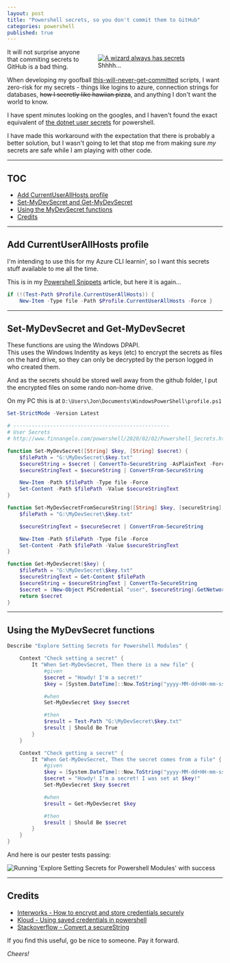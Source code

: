```yaml
---
layout: post
title: "Powershell secrets, so you don't commit them to GitHub"
categories: powershell 
published: true
---
```

<figure style="float:right; margin-left:3em; width:50%;">
    <a href="http://zacharytotah.com/2016/09/pop-culture-tony-stark/gandalf-secrets-meme/">
        <img src="https://github.com/FinnAngelo/FinnAngelo.github.io/raw/master/_posts/images/Gandalf-Secrets-Meme.jpg" alt="A wizard always has secrets" />
    </a>
    <figcaption>Shhhh...</figcaption>
</figure>

It will not surprise anyone that commiting secrets to GitHub is a bad thing.

When developing my goofball [this-will-never-get-committed](https://securitytrails.com/blog/github-dorks) scripts, I want zero-risk for my secrets - things like logins to azure, connection strings for databases, ~~how I secretly like hawiian pizza~~, and anything I don't want the world to know.

I have spent minutes looking on the googles, and I haven't found the exact equivalent of [the dotnet user secrets](https://docs.microsoft.com/en-us/aspnet/core/security/app-secret) for powershell.

I have made this workaround with the expectation that there is probably a better solution, but I wasn't going to let that stop me from making sure _my_ secrets are safe while I am playing with other code.

----------------------------------------

## TOC ##

+ [Add CurrentUserAllHosts profile](#Add-CurrentUserAllHosts-profile)
+ [Set-MyDevSecret and Get-MyDevSecret](#Set-MyDevSecret-and-Get-MyDevSecret)
+ [Using the MyDevSecret functions](#Using-the-MyDevSecret-functions)
+ [Credits](#Credits)

----------------------------------------

## Add CurrentUserAllHosts profile ##

I'm intending to use this for my Azure CLI learnin', so I want this secrets stuff available to me all the time.

This is in my [Powershell Snippets](http://www.finnangelo.com/2019/05/24/Powershell_Snippets.html#Persistent-profile) article, but here it is again...

```powershell
if (!(Test-Path $Profile.CurrentUserAllHosts)) {
    New-Item -Type file -Path $Profile.CurrentUserAllHosts -Force }
```

----------------------------------------

## Set-MyDevSecret and Get-MyDevSecret ## 

These functions are using the Windows DPAPI.  
This uses the Windows Indentity as keys (etc) to encrypt the secrets as files on the hard drive, so they can only be decrypted by the person logged in who created them.

And as the secrets should be stored well away from the github folder, I put the encrypted files on some rando non-home drive.

On my PC this is at `D:\Users\Jon\Documents\WindowsPowerShell\profile.ps1`

```powershell
Set-StrictMode -Version Latest

# ---------------------------------------------------
# User Secrets
# http://www.finnangelo.com/powershell/2020/02/02/Powershell_Secrets.html

function Set-MyDevSecret([String] $key, [String] $secret) {
    $filePath = "G:\MyDevSecret\$key.txt"
    $secureString = $secret | ConvertTo-SecureString -AsPlainText -Force 
    $secureStringText = $secureString | ConvertFrom-SecureString

    New-Item -Path $filePath -Type file -Force
    Set-Content -Path $filePath -Value $secureStringText
}

function Set-MyDevSecretFromSecureString([String] $key, [secureString] $secureSecret) {
    $filePath = "G:\MyDevSecret\$key.txt"

    $secureStringText = $secureSecret | ConvertFrom-SecureString

    New-Item -Path $filePath -Type file -Force
    Set-Content -Path $filePath -Value $secureStringText
}

function Get-MyDevSecret($key) {  
    $filePath = "G:\MyDevSecret\$key.txt"
    $secureStringText = Get-Content $filePath
    $secureString = $secureStringText | ConvertTo-SecureString
    $secret = (New-Object PSCredential "user", $secureString).GetNetworkCredential().Password
    return $secret
}
```

----------------------------------------

## Using the MyDevSecret functions ##

```powershell
Describe "Explore Setting Secrets for Powershell Modules" {

    Context "Check setting a secret" {
        It "When Set-MyDevSecret, Then there is a new file" {
            #given
            $secret = "Howdy! I'm a secret!"
            $key = [System.DateTime]::Now.ToString("yyyy-MM-dd+HH-mm-ss-ffff")

            #when
            Set-MyDevSecret $key $secret

            #then
            $result = Test-Path "G:\MyDevSecret\$key.txt"
            $result | Should Be True
        }
    }

    Context "Check getting a secret" {
        It "When Get-MyDevSecret, Then the secret comes from a file" {
            #given
            $key = [System.DateTime]::Now.ToString("yyyy-MM-dd+HH-mm-ss-ffff")        
            $secret = "Howdy! I'm a secret! I was set at $key!"
            Set-MyDevSecret $key $secret

            #when
            $result = Get-MyDevSecret $key

            #then
            $result | Should Be $secret
        }
    }
}
```

And here is our pester tests passing:

<img src="https://github.com/FinnAngelo/FinnAngelo.github.io/raw/master/_posts/images/MyTestsForPowershellSecrets.png" alt="Running 'Explore Setting Secrets for Powershell Modules' with success" />

----------------------------------------

## Credits ##

+ [Interworks - How to encrypt and store credentials securely](https://interworks.com/blog/trhymer/2013/07/08/powershell-how-encrypt-and-store-credentials-securely-use-automation-scripts/)
+ [Kloud - Using saved credentials in powershell](https://blog.kloud.com.au/2016/04/21/using-saved-credentials-securely-in-powershell-scripts/)
+ [Stackoverflow - Convert a secureString](https://stackoverflow.com/questions/28352141/convert-a-secure-string-to-plain-text)

If you find this useful, go be nice to someone. Pay it forward.

_Cheers!_
